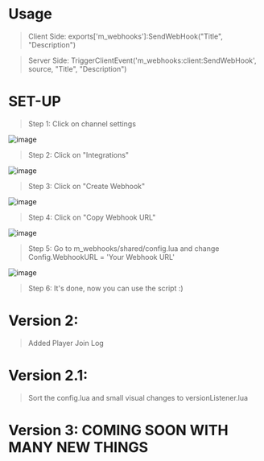# Usage

> Client Side: exports['m_webhooks']:SendWebHook("Title", "Description")

> Server Side: TriggerClientEvent('m_webhooks:client:SendWebHook', source, "Title", "Description")



# SET-UP

> Step 1: Click on channel settings

![image](https://user-images.githubusercontent.com/30401731/163452832-3165bfc8-95d1-457e-a514-44e295cbd4bb.png)

> Step 2: Click on "Integrations"

![image](https://user-images.githubusercontent.com/30401731/163453097-40a00d8c-6f6d-4346-9d46-b9d94372fa9f.png)

> Step 3: Click on "Create Webhook"

![image](https://user-images.githubusercontent.com/30401731/163455472-b9bfa513-613d-4646-8a31-8891c0ed4945.png)

> Step 4: Click on "Copy Webhook URL"

![image](https://user-images.githubusercontent.com/30401731/163455595-4d69450c-7c8c-4712-9ea5-c0018ccbe3e5.png)

> Step 5: Go to m_webhooks/shared/config.lua and change Config.WebhookURL = 'Your Webhook URL'

![image](https://user-images.githubusercontent.com/30401731/164302477-7b39b635-db6a-4aa8-8f34-e7cb064b8be5.png)

> Step 6: It's done, now you can use the script :)

# Version 2:

> Added Player Join Log

# Version 2.1:

> Sort the config.lua and small visual changes to versionListener.lua

# Version 3: COMING SOON WITH MANY NEW THINGS

